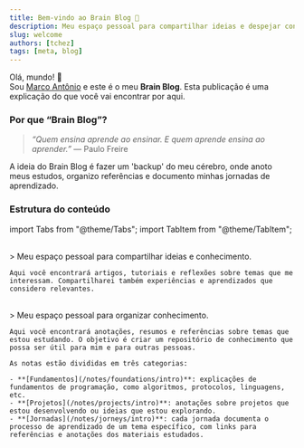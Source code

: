 ```yaml
---
title: Bem‑vindo ao Brain Blog 🎉
description: Meu espaço pessoal para compartilhar ideias e despejar conhecimento estruturado.
slug: welcome
authors: [tchez]
tags: [meta, blog]
---
```


Olá, mundo! 👋  
Sou [Marco Antônio](https://www.linkedin.com/in/tchez) e este é o meu **Brain Blog**.
Esta publicação é uma explicação do que você vai encontrar por aqui.

<!-- truncate -->

### Por que “Brain Blog”?

> _“Quem ensina aprende ao ensinar. E quem aprende ensina ao aprender.”_
> — Paulo Freire

A ideia do Brain Blog é fazer um 'backup' do meu cérebro, onde anoto meus estudos, organizo referências e documento minhas jornadas de aprendizado.

### Estrutura do conteúdo

import Tabs from "@theme/Tabs";
import TabItem from "@theme/TabItem";

<Tabs defaultValue="blog">
 <TabItem value="blog" label="Blog">
    <br/>
    > Meu espaço pessoal para compartilhar ideias e conhecimento.
    
    Aqui você encontrará artigos, tutoriais e reflexões sobre temas que me interessam. Compartilharei também experiências e aprendizados que considero relevantes.
  </TabItem>
  <TabItem value="notes" label="Notas">
    <br/>
    > Meu espaço pessoal para organizar conhecimento.

    Aqui você encontrará anotações, resumos e referências sobre temas que estou estudando. O objetivo é criar um repositório de conhecimento que possa ser útil para mim e para outras pessoas.

    As notas estão divididas em três categorias:

    - **[Fundamentos](/notes/foundations/intro)**: explicações de fundamentos de programação, como algoritmos, protocolos, linguagens, etc.
    - **[Projetos](/notes/projects/intro)**: anotações sobre projetos que estou desenvolvendo ou ideias que estou explorando.
    - **[Jornadas](/notes/jorneys/intro)**: cada jornada documenta o processo de aprendizado de um tema específico, com links para referências e anotações dos materiais estudados.

  </TabItem>
</Tabs>
